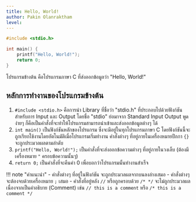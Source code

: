 ```yaml
---
title: Hello, World!
author: Pakin Olanraktham
level:
---
```


```c
#include <stdio.h>

int main() {
    printf("Hello, World!");
    return 0;
}
```

โปรแกรมข้างต้น คือโปรแกรมภาษา C ที่ส่งออกข้อมูลว่า "Hello, World!"

## หลักการทำงานของโปรแกรมข้างต้น

1. `#include <stdio.h>` คือการนำ Library ที่ชื่อว่า "stdio.h" ที่ประกอบไปด้วยฟังก์ชันสำหรับการ Input และ Output โดยชื่อ "stdio" ย่อมาจาก Standard Input Output พูดง่ายๆ ก็คือเป็นคำสั่งที่จะทำให้โปรแกรมสามารถนำเข้าและส่งออกข้อมูลต่างๆ ได้
2. `int main()` เป็นฟังก์ชันหลักของโปรแกรม ซึ่งจะมีอยู่ในทุกโปรแกรมภาษา C โดยฟังก์ชันนี้จะถูกเรียกใช้งานโดยอัตโนมัติเมื่อโปรแกรมเริ่มทำงาน คำสั่งต่างๆ ที่อยู่ภายในเครื่องหมายปีกกา `{}` จะถูกประมวลผลตามลำดับ
3. `printf("Hello, World!");` เป็นคำสั่งที่จะส่งออกข้อความต่างๆ ที่อยู่ภายในวงเล็บ (ต้องมีเครื่องหมาย `"` ครอบข้อความนั้นๆ)
4. `return 0;` เป็นคำสั่งที่จะคืนค่า 0 เพื่อบอกว่าโปรแกรมนั้นทำงานสำเร็จ

!!! note "คำแนะนำ"
    - คำสั่งต่างๆ ที่อยู่ในฟังก์ชัน จะถูกประมวลผลจากบนลงล่างเสมอ
    - คำสั่งต่างๆ จะต้องจบด้วยเครื่องหมาย `;` เสมอ
    - คำสั่งที่อยู่หลัง `//` หรือถูกครอบด้วย `/* */` จะไม่ถูกประมวลผล เนื่องจากเป็นคำอธิบาย (Comment) เช่น `// this is a comment` หรือ `/* this is a comment */`
